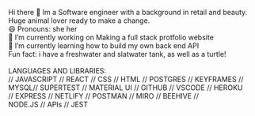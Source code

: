 Hi there 👋 Im a Software engineer with a background in retail and beauty. Huge animal lover ready to make a change.<br/>
😄 Pronouns: she her<br/>
🔭 I’m currently working on Making a full stack protfolio website<br/>
🌱 I’m currently learning how to build my own back end API<br/>
Fun fact: i have a freshwater and slatwater tank, as well as a turtle!<br/><br/>
LANGUAGES AND LIBRARIES:<br/>
// JAVASCRIPT // REACT // CSS // HTML // POSTGRES // KEYFRAMES //<br/>
MYSQL// SUPERTEST // MATERIAL UI // GITHUB // VSCODE // HEROKU<BR/>
// EXPRESS // NETLIFY // POSTMAN // MIRO // BEEHIVE // <br/>
NODE.JS // APIs // JEST




<!--
**amanda-hecht89/amanda-hecht89** is a ✨ _special_ ✨ repository because its `README.md` (this file) appears on your GitHub profile.

Here are some ideas to get you started:
🔭 I’m currently working on Making a full stack protfolio website
- 👯 I’m looking to collaborate on ...
- 🤔 I’m looking for help with ...
- 💬 Ask me about ...
- 📫 How to reach me: ...
- 😄 Pronouns: ...
- ⚡ Fun fact: ...
-->
